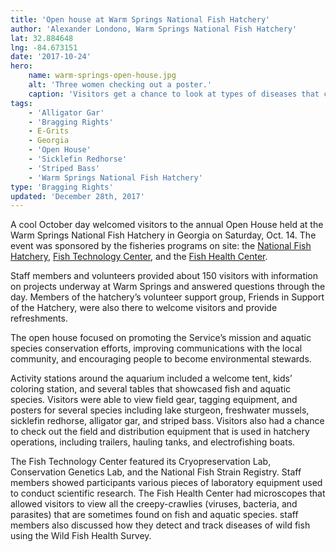 ```yaml
---
title: 'Open house at Warm Springs National Fish Hatchery'
author: 'Alexander Londono, Warm Springs National Fish Hatchery'
lat: 32.884648
lng: -84.673151
date: '2017-10-24'
hero:
    name: warm-springs-open-house.jpg
    alt: 'Three women checking out a poster.'
    caption: 'Visitors get a chance to look at types of diseases that can be found on fish. Photo by USFWS.'
tags:
    - 'Alligator Gar'
    - 'Bragging Rights'
    - E-Grits
    - Georgia
    - 'Open House'
    - 'Sicklefin Redhorse'
    - 'Striped Bass'
    - 'Warm Springs National Fish Hatchery'
type: 'Bragging Rights'
updated: 'December 28th, 2017'
---
```


A cool October day welcomed visitors to the annual Open House held at the Warm Springs National Fish Hatchery in Georgia on Saturday, Oct. 14. The event was sponsored by the fisheries programs on site: the [National Fish Hatchery](https://www.fws.gov/warmsprings/), [Fish Technology Center](https://www.fws.gov/warmsprings/FishTechno/), and the [Fish Health Center](https://www.fws.gov/warmsprings/FishHealth/).

Staff members and volunteers provided about 150 visitors with information on projects underway at Warm Springs and answered questions through the day. Members of the hatchery’s volunteer support group, Friends in Support of the Hatchery, were also there to welcome visitors and provide refreshments.

The open house focused on promoting the Service’s mission and aquatic species conservation efforts, improving communications with the local community, and encouraging people to become environmental stewards.

Activity stations around the aquarium included a welcome tent, kids’ coloring station, and several tables that showcased fish and aquatic species. Visitors were able to view field gear, tagging equipment, and posters for several species including lake sturgeon, freshwater mussels, sicklefin redhorse, alligator gar, and striped bass. Visitors also had a chance to check out the field and distribution equipment that is used in hatchery operations, including trailers, hauling tanks, and electrofishing boats.

The Fish Technology Center featured its Cryopreservation Lab, Conservation Genetics Lab, and the National Fish Strain Registry. Staff members showed participants various pieces of laboratory equipment used to conduct scientific research. The Fish Health Center had microscopes that allowed visitors to view all the creepy-crawlies (viruses, bacteria, and parasites) that are sometimes found on fish and aquatic species. staff members also discussed how they detect and track diseases of wild fish using the Wild Fish Health Survey.
